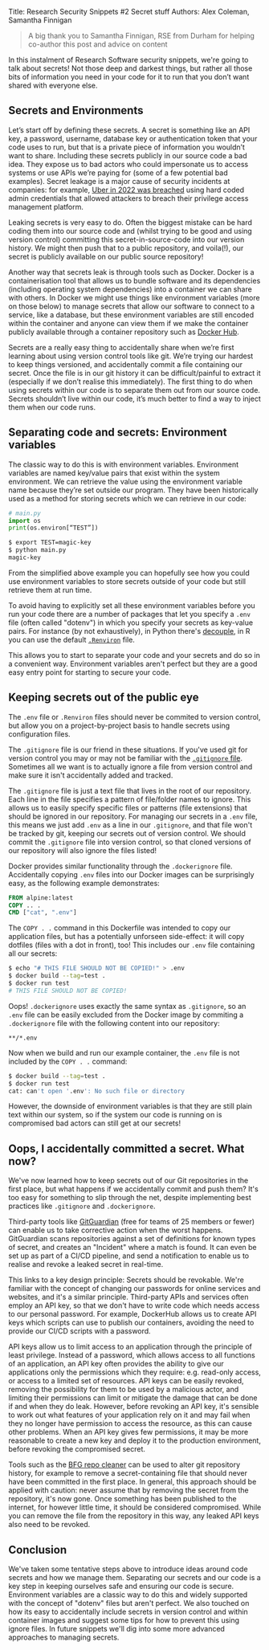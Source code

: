 Title: Research Security Snippets #2 Secret stuff
Authors: Alex Coleman, Samantha Finnigan

> A big thank you to Samantha Finnigan, RSE from Durham for helping co-author this post
and advice on content

In this instalment of Research Software security snippets, we're going to talk
about secrets! Not those deep and darkest things, but rather all those bits of
information you need in your code for it to run that you don’t want shared with
everyone else.
<!-- more -->

## Secrets and Environments

Let’s start off by defining these secrets. A secret is something like an API key, a
password, username, database key or authentication token that your code uses to
run, but that is a private piece of information you wouldn’t want to share.
Including these secrets publicly in our source code a bad idea. They expose us
to bad actors who could impersonate us to access systems or use APIs we’re
paying for (some of a few potential bad examples). Secret leakage is a major
cause of security incidents at companies: for example, [Uber in 2022 was
breached](https://blog.gitguardian.com/uber-breach-2022/amp/) using hard coded
admin credentials that allowed attackers to breach their privilege access management platform.

Leaking secrets is very easy to do. Often the biggest mistake can be hard coding 
them into our source code and (whilst trying to be good and using version control)
committing this secret-in-source-code into our version history. We might then push 
that to a public repository, and voila(!), our secret is publicly available on our
public source repository! 

Another way that secrets leak is through tools such as Docker. Docker is a
containerisation tool that allows us to bundle software and its dependencies
(including operating system dependencies) into a container we can share with
others. In Docker we might use things like environment variables (more on those
below) to manage secrets that allow our software to connect to a service, like a
database, but these environment variables are still encoded within the container
and anyone  can view them if we make the container publicly available through a
container repository such as [Docker Hub](https://hub.docker.com).

Secrets are a really easy thing to accidentally share when we’re first learning
about using version control tools like git. We’re trying our hardest to keep
things versioned, and accidentally commit a file containing our secret. Once the
file is in our git history it can be difficult/painful to extract it (especially
if we don’t realise this immediately). The first thing to do when using secrets
within our code is to separate them out from our source code. Secrets shouldn’t
live within our code, it’s much better to find a way to inject them when our
code runs. 

## Separating code and secrets: Environment variables

The classic way to do this is with environment variables. Environment
variables are named key/value pairs that exist within the system environment. We can
retrieve the value using the environment variable name because they’re set
outside our program. They have been historically used as a method for storing
secrets which we can retrieve in our code:

```python
# main.py
import os
print(os.environ[“TEST”])
```

```bash
$ export TEST=magic-key
$ python main.py
magic-key
```

From the simplified above example you can hopefully see how you could use
environment variables to store secrets outside of your code but still retrieve
them at run time.

To avoid having to explicitly set all these environment variables before you run
your code there are a number of packages that let you specify a `.env` file
(often called "dotenv") in which you specify your secrets as key-value pairs.
For instance (by not exhaustively), in Python there's
[decouple](https://pypi.org/project/python-decouple), in R you can use the
default [`.Renviron`](https://bookdown.org/content/d1e53ac9-28ce-472f-bc2c-f499f18264a3/envManagement.html#use-.renviron-file)
file. 

This allows you to start to separate your code and your secrets and do so in a
convenient way. Environment variables aren't perfect but they are a good easy
entry point for starting to secure your code.

## Keeping secrets out of the public eye

The `.env` file or `.Renviron` files should never be commited to version
control, but allow you on a project-by-project basis to handle secrets using configuration files. 

The `.gitignore` file is our friend in these situations. If you've used git for
version control you may or may not be familiar with the [`.gitignore`
file](https://git-scm.com/docs/gitignore). Sometimes all we want is to actually
ignore a file from version control and make sure it isn't accidentally added and tracked. 

The `.gitignore` file is just a text file that lives in the root of our repository. 
Each line in the file specifies a pattern of file/folder names to ignore. This
allows us to easily specify specific files or patterns (file extensions) that
should be ignored in our repository. For managing our secrets in a `.env` file,
this means we just add `.env` as a line in our `.gitignore`, and that file won't
be tracked by git, keeping our secrets out of version control. We should commit
the `.gitignore` file into version control, so that cloned versions of our
repository will also ignore the files listed!

Docker provides similar functionality through the `.dockerignore` file.
Accidentally copying `.env` files into our Docker images can be surprisingly
easy, as the following example demonstrates:

```Dockerfile
FROM alpine:latest
COPY .. .
CMD ["cat", ".env"]
```

The `COPY . .` command in this Dockerfile was intended to copy our application files, but
has a potentially unforseen side-effect: it will copy dotfiles (files with a dot
in front), too! This includes our `.env` file containing all our secrets:

```bash
$ echo "# THIS FILE SHOULD NOT BE COPIED!" > .env
$ docker build --tag=test .
$ docker run test
# THIS FILE SHOULD NOT BE COPIED!
```

Oops! `.dockerignore` uses exactly the same syntax as `.gitignore`, so an `.env`
file can be easily excluded from the Docker image by commiting a `.dockerignore`
file with the following content into our repository:

```.gitignore
**/*.env
```

Now when we build and run our example container, the `.env` file is not included
by the `COPY . .` command:

```bash
$ docker build --tag=test .
$ docker run test
cat: can't open '.env': No such file or directory
```

However, the downside of environment variables is that they are still plain text
within our system, so if the system our code is running on is compromised bad
actors can still get at our secrets! 

## Oops, I accidentally committed a secret. What now?

We've now learned how to keep secrets out of our Git repositories in the first
place, but what happens if we accidentally commit and push them? It's too easy
for something to slip through the net, despite implementing best practices like `.gitignore` and `.dockerignore`.

Third-party tools like [GitGuardian](https://gitguardian.com/) (free for teams
of 25 members or fewer)  can enable us to take corrective action when the worst
happens. GitGuardian scans repositories against a
set of definitions for known types of secret, and creates an "Incident" where a
match is found. It can even be set up as part of a CI/CD pipeline, and send a
notification to enable us to realise and revoke a leaked secret in real-time.

This links to a key design principle: Secrets should be revokable. We're
familiar with the concept of changing our passwords for online services and
websites, and it's a similar principle. Third-party APIs and services often
employ an API key, so that we don't have to write code which needs access to our
personal password. For example, DockerHub allows us to create API keys which
scripts can use to publish our containers, avoiding the need to provide our CI/CD scripts with a password.

API keys allow us to limit access to an application through the principle of
least privilege. Instead of a password, which allows access to all functions of
an application, an API key often provides the ability to give our applications only the permissions which they require: e.g. read-only access, or access to a
limited set of resources. API keys can be easily revoked, removing the possibility for them to be used by
a malicious actor, and limiting their permissions can limit or mitigate the
damage that can be done if and when they do leak. However, before revoking an
API key, it's sensible to work out what features of your application rely on it
and may fail when they no longer have permission to access the resource, as this
can cause other problems. When an API key gives few permissions, it may be more
reasonable to create a new key and deploy it to the production environment,
before revoking the compromised secret. 

Tools such as the [BFG repo cleaner](https://github.com/rtyley/bfg-repo-cleaner)
can be used to alter git repository history, for example to remove a
secret-containing file that should never have been committed 
in the first place. In general, this approach should be applied with caution:
never assume that by removing the secret from the repository, it's now gone.
Once something has been published to the internet, for 
however little time, it should be considered compromised. While you can remove
the file from the repository in this way, any leaked API keys also need to be
revoked.

## Conclusion

We've taken some tentative steps above to introduce ideas around code secrets
and how we manage them. Separating our secrets and our code is a key step in
keeping ourselves safe and ensuring our code is secure. Environment variables
are a classic way to do this and widely supported with the concept of "dotenv"
files but aren't perfect. We also touched on how its easy to accidentally
include secrets in version control and within container images and suggest some
tips for how to prevent this using ignore files. In future snippets we'll dig
into some more advanced approaches to managing secrets.

